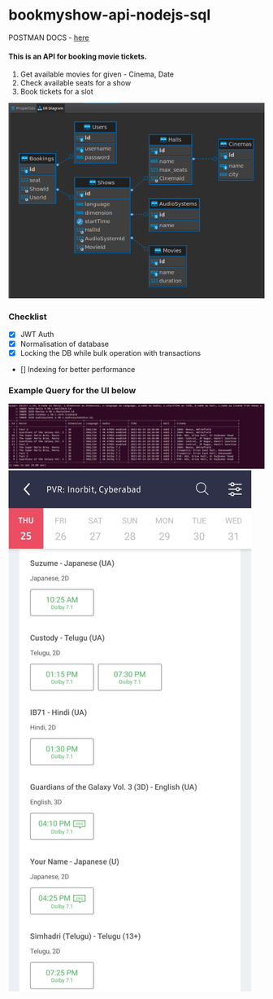 # bookmyshow-api-nodejs-sql

POSTMAN DOCS - [here](https://documenter.getpostman.com/view/7984450/2s93m5zgVx)

#### This is an API for booking movie tickets.

1. Get available movies for given - Cinema, Date
2. Check available seats for a show
3. Book tickets for a slot

![er-diagram](./readme-assets/er-diagram.png)

### Checklist

- [x] JWT Auth
- [x] Normalisation of database
- [x] Locking the DB while bulk operation with transactions
- [] Indexing for better performance

### Example Query for the UI below

![example-query](./readme-assets/example-query.png)
![bookmyshow-ui](./readme-assets/bookmyshow.jpeg)
